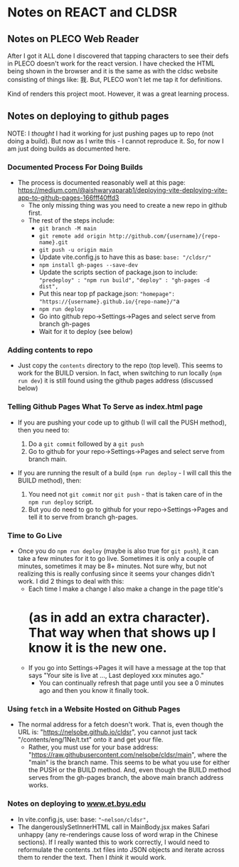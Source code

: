 # Notes on REACT and CLDSR

## Notes on PLECO Web Reader

After I got it ALL done I discovered that tapping characters to see their defs in PLECO doesn't work for the react version. I have checked the HTML being shown in the browser and it is the same as with the cldsc website consisting of things like: <span class="tone3">我</span>. But, PLECO won't let me tap it for definitions.

Kind of renders this project moot. However, it was a great learning process.

## Notes on deploying to github pages

NOTE: I _thought_ I had it working for just pushing pages up to repo (not doing a build). But now as I write this - I cannot reproduce it. So, for now I am just doing builds as documented here.

### Documented Process For Doing Builds

- The process is documented reasonably well at this page: https://medium.com/@aishwaryaparab1/deploying-vite-deploying-vite-app-to-github-pages-166fff40ffd3
  - The only missing thing was you need to create a new repo in github first.
  - The rest of the steps include:
    - `git branch -M main`
    - `git remote add origin http://github.com/{username}/{repo-name}.git`
    - `git push -u origin main`
    - Update vite.config.js to have this as base: `base: "/cldsr/"`
    - `npm install gh-pages --save-dev`
    - Update the scripts section of package.json to include:
      `"predeploy" : "npm run build",`
      `"deploy" : "gh-pages -d dist",`
    - Put this near top pf package.json: `"homepage": "https://{username}.github.io/{repo-name}/"`a
    - `npm run deploy`
    - Go into github repo->Settings->Pages and select serve from branch gh-pages
    - Wait for it to deploy (see below)

### Adding contents to repo

- Just copy the `contents` directory to the repo (top level). This seems to work for the BUILD version. In fact, when switching to run locally (`npm run dev`) it is still found using the github pages address (discussed below)

### Telling Github Pages What To Serve as index.html page

- If you are pushing your code up to github (I will call the PUSH method), then you need to:

  1. Do a `git commit` followed by a `git push`
  2. Go to github for your repo->Settings->Pages and select serve from branch main.

- If you are running the result of a build (`npm run deploy` - I will call this the BUILD method), then:

  1. You need not `git commit` nor `git push` - that is taken care of in the `npm run deploy` script.
  2. But you do need to go to github for your repo->Settings->Pages and tell it to serve from branch gh-pages.

### Time to Go Live

- Once you do `npm run deploy` (maybe is also true for `git push`), it can take a few minutes for it to go live. Sometimes it is only a couple of minutes, sometimes it may be 8+ minutes. Not sure why, but not realizing this is really confusing since it seems your changes didn't work. I did 2 things to deal with this:
  - Each time I make a change I also make a change in the page title's <h1> (as in add an extra character). That way when that shows up I know it is the new one.
  - If you go into Settings->Pages it will have a message at the top that says "Your site is live at ..., Last deployed xxx minutes ago."
    - You can continually refresh that page until you see a 0 minutes ago and then you know it finally took.

### Using `fetch` in a Website Hosted on Github Pages

- The normal address for a fetch doesn't work. That is, even though the URL is: "https://nelsobe.github.io/cldsr", you cannot just tack "/contents/eng/1Ne/t.txt" onto it and get your file.
  - Rather, you must use for your base address: "https://raw.githubusercontent.com/nelsobe/cldsr/main", where the "main" is the branch name. This seems to be what you use for either the PUSH or the BUILD method. And, even though the BUILD method serves from the gh-pages branch, the above main branch address works.

### Notes on deploying to www.et.byu.edu

- In vite.config.js, use: base: `"~nelson/cldsr",`
- The dangerouslySetInnerHTML call in MainBody.jsx makes Safari unhappy (any re-renderings cause loss of word wrap in the Chinese sections). If I really wanted this to work correctly, I would need to reformulate the contents .txt files into JSON objects and iterate across them to render the text. Then I _think_ it would work.
